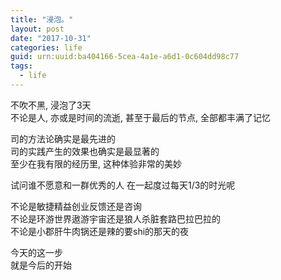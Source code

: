 ```yaml
---
title: "浸泡。"
layout: post
date: "2017-10-31"
categories: life
guid: urn:uuid:ba404166-5cea-4a1e-a6d1-0c604dd98c77
tags:
  - life
---
```


不吹不黑, 浸泡了3天  
不论是人, 亦或是时间的流逝, 甚至于最后的节点, 全部都丰满了记忆  

司的方法论确实是最先进的  
司的实践产生的效果也确实是最显著的  
至少在我有限的经历里, 这种体验非常的美妙  

试问谁不愿意和一群优秀的人 在一起度过每天1/3的时光呢  

不论是敏捷精益创业反馈还是咨询  
不论是环游世界遨游宇宙还是狼人杀脏套路巴拉巴拉的  
不论是小郡肝牛肉锅还是辣的要shi的那天的夜  

今天的这一步  
就是今后的开始  












